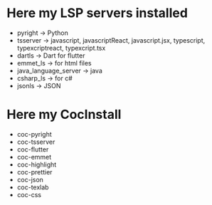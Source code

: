 # Here my LSP servers installed
* pyright -> Python 
* tsserver -> javascript, javascriptReact, javascript.jsx, typescript, typexcriptreact, typexcript.tsx
* dartls -> Dart for flutter 
* emmet_ls -> for html files
* java_language_server -> java
* csharp_ls -> for c#
* jsonls -> JSON







# Here my CocInstall
* coc-pyright
* coc-tsserver
* coc-flutter
* coc-emmet
* coc-highlight
* coc-prettier
* coc-json
* coc-texlab
* coc-css


